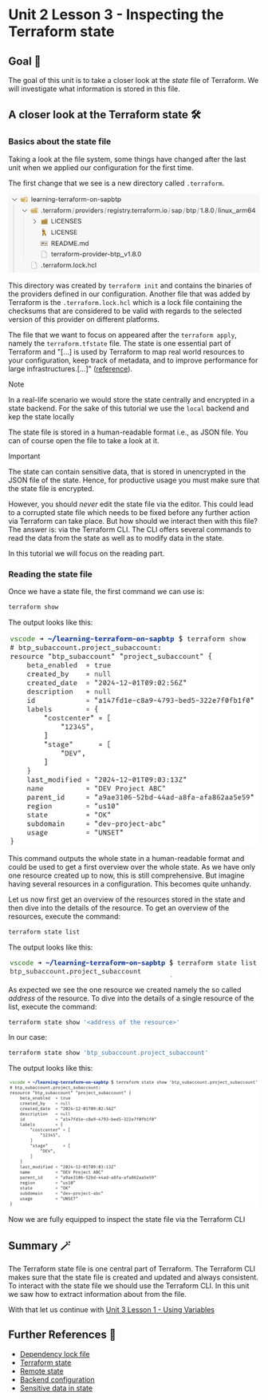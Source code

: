 # Unit 2 Lesson 3 - Inspecting the Terraform state

## Goal 🎯

The goal of this unit is to take a closer look at the *state* file of Terraform. We will investigate what information is stored in this file.

## A closer look at the Terraform state 🛠️

### Basics about the state file

Taking a look at the file system, some things have changed after the last unit when we applied our configuration for the first time.

The first change that we see is a new directory called `.terraform`.

![overview of files from terraform init](./images/u2l3_init_files.png)

This directory was created by `terraform init` and contains the binaries of the providers defined in our configuration.
Another file that was added by Terraform is the `.terraform.lock.hcl` which is a lock file containing the checksums that are considered to be valid with regards to the selected version of this provider on different platforms.

The file that we want to focus on appeared after the `terraform apply`, namely the `terraform.tfstate` file. The state is one essential part of Terraform and "[...] is used by Terraform to map real world resources to your configuration, keep track of metadata, and to improve performance for large infrastructures.[...]" ([reference](https://developer.hashicorp.com/terraform/language/state)).

> [!NOTE]
> In a real-life scenario we would store the state centrally and encrypted in a state backend. For the sake of this tutorial we use the `local` backend and kep the state locally

The state file is stored in a human-readable format i.e., as JSON file. You can of course open the file to take a look at it.

> [!IMPORTANT]
> The state can contain sensitive data, that is stored in unencrypted in the JSON file of the state. Hence, for productive usage you must make sure that the state file is encrypted.

However, you should *never* edit the state file via the editor. This could lead to a corrupted state file which needs to be fixed before any further action via Terraform can take place.
But how should we interact then with this file? The answer is: via the Terraform CLI. The CLI offers several commands to read the data from the state as well as to modify data in the state.

In this tutorial we will focus on the reading part.

### Reading the state file

Once we have a state file, the first command we can use is:

```bash
terraform show
```
The output looks like this:

![console output of terraform show](./images/u2l3_terraform_show.png)

This command outputs the whole state in a human-readable format and could be used to get a first overview over the whole state. As we have only one resource created up to now, this is still comprehensive. But imagine having several resources in a configuration. This becomes quite unhandy.

Let us now first get an overview of the resources stored in the state and then dive into the details of the resource. To get an overview of the resources, execute the command:

```bash
terraform state list
```

The output looks like this:

![console output of terraform state list](./images/u2l3_terraform_state_list.png)

As expected we see the one resource we created namely the so called *address* of the resource. To dive into the details of a single resource of the list, execute the command:

```bash
terraform state show '<address of the resource>'
```

In our case:

```bash
terraform state show 'btp_subaccount.project_subaccount'
```

The output looks like this:

![console output of terraform state show](./images/u2l3_terraform_state_show.png)

Now we are fully equipped to inspect the state file via the Terraform CLI

## Summary 🪄

The Terraform state file is one central part of Terraform. The Terraform CLI makes sure that the state file is created and updated and always consistent. To interact with the state file we should use the Terraform CLI. In this unit we saw how to extract information about from the file.

With that let us continue with [Unit 3 Lesson 1 - Using Variables](../../unit_3/lesson_1/README.md)

## Further References 📝

- [Dependency lock file](https://developer.hashicorp.com/terraform/language/files/dependency-lock)
- [Terraform state](https://developer.hashicorp.com/terraform/language/state)
- [Remote state](https://developer.hashicorp.com/terraform/language/state/remote)
- [Backend configuration](https://developer.hashicorp.com/terraform/language/backend)
- [Sensitive data in state](https://developer.hashicorp.com/terraform/language/state/sensitive-data)
